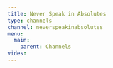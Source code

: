 ```yaml
---
title: Never Speak in Absolutes
type: channels
channel: neverspeakinabsolutes
menu:
  main:
    parent: Channels
vides:
---
```


